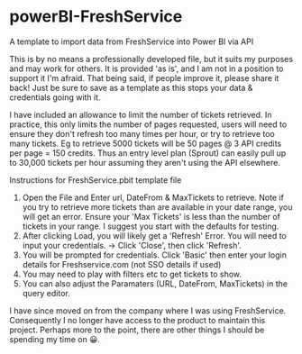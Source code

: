 # powerBI-FreshService
A template to import data from FreshService into Power BI via API

This is by no means a professionally developed file, but it suits my purposes and may work for others. It is provided 'as is', and I am not in a position to support it I'm afraid. That being said, if people improve it, please share it back! Just be sure to save as a template as this stops your data & credentials going with it.

I have included an allowance to limit the number of tickets retrieved. In practice, this only limits the number of pages requested, users will need to ensure they don't refresh too many times per hour, or try to retrieve too many tickets. Eg to retrieve 5000 tickets will be 50 pages @ 3 API credits per page = 150 credits. Thus an entry level plan (Sprout) can easily pull up to 30,000 tickets per hour assuming they aren't using the API elsewhere.

Instructions for FreshService.pbit template file

1. Open the File and Enter url, DateFrom & MaxTickets to retrieve. Note if you try to retrieve more tickets than are available in your date range, you will get an error. Ensure your 'Max Tickets' is less than the number of tickets in your range. I suggest you start with the defaults for testing.
2. After clicking Load, you will likely get a 'Refresh' Error. You will need to input your credentials. → Click 'Close', then click 'Refresh'.
3. You will be prompted for credentials. Click 'Basic' then enter your login details for Freshservice.com (not SSO details if used)
4. You may need to play with filters etc to get tickets to show.
5. You can also adjust the Paramaters (URL, DateFrom, MaxTickets) in the query editor.

I have since moved on from the company where I was using FreshService. Consequently I no longer have access to the product to maintain this project. Perhaps more to the point, there are other things I should be spending my time on 😀.
